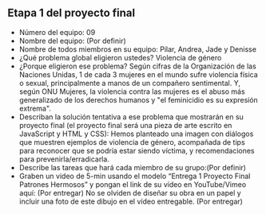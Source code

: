 ## Etapa 1 del proyecto final

- Número del equipo: 09
- Nombre del equipo: (Por definir)
- Nombre de todos miembros en su equipo: Pilar, Andrea, Jade y Denisse
- ¿Qué problema global eligieron ustedes? Violencia de género
- ¿Porque eligieron ese problema? Según cifras de la Organización de las Naciones Unidas, 1 de cada 3 mujeres en el mundo sufre violencia física o sexual, principalmente a manos de un compañero sentimental. Y, según ONU Mujeres, la violencia contra las mujeres es el abuso más generalizado de los derechos humanos y "el feminicidio es su expresión extrema".
- Describan la solución tentativa a ese problema que mostrarán en su proyecto final (el proyecto final será una pieza de arte escrito en JavaScript y HTML y CSS): Hemos planteado una imagen con diálogos que muestren ejemplos de violencia de género, acompañada de tips para reconocer que se podría estar siendo víctima, y recomendaciones para prevenirla/erradicarla.  
- Describe las tareas que hará cada miembro de su grupo:(Por definir)
- Graben un video de 5-min usando el modelo “Entrega 1 Proyecto Final Patrones Hermosos” y pongan el link de su vídeo en YouTube/Vimeo aquí:
(Por entregar)
No se olviden de diseñar su obra en un papel y incluir una foto de este dibujo en el vídeo entregable.
(Por entregar)
